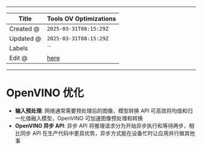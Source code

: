 -----

| Title     | Tools OV Optimizations                                |
| --------- | ----------------------------------------------------- |
| Created @ | `2025-03-31T08:15:29Z`                                |
| Updated @ | `2025-03-31T08:15:29Z`                                |
| Labels    | \`\`                                                  |
| Edit @    | [here](https://github.com/junxnone/aiwiki/issues/509) |

-----

# OpenVINO 优化

  - **输入预处理**: 网络通常需要预处理后的图像，模型转换 API 可高效将均值和归一化值融入模型，OpenVINO
    可加速图像预处理和转换
  - **OpenVINO 异步 API**: 异步 API 将推理请求分为开始异步执行和等待两步，相比同步 API
    在生产代码中更具优势，异步方式能在设备忙时让应用并行做其他事
